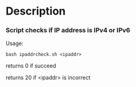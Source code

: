 # Description
### Script checks if IP address is IPv4 or IPv6

Usage:
```
bash ipaddrcheck.sh <ipaddr>
```

returns 0 if succeed

returns 20 if \<ipaddr\> is incorrect
